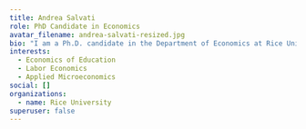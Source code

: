 ```yaml
---
title: Andrea Salvati
role: PhD Candidate in Economics
avatar_filename: andrea-salvati-resized.jpg
bio: "I am a Ph.D. candidate in the Department of Economics at Rice University. My research interests are Economics of Education, Labor Economics, and Applied Microeconomics."
interests:
  - Economics of Education
  - Labor Economics
  - Applied Microeconomics
social: []
organizations:
  - name: Rice University
superuser: false
---
```

